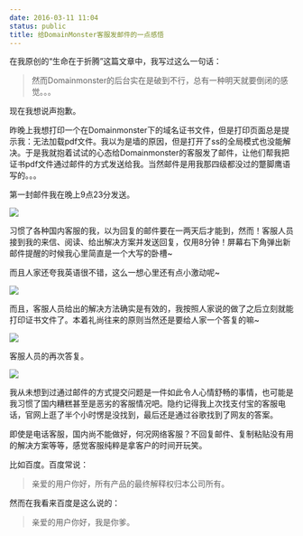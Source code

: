 ```yaml
---
date: 2016-03-11 11:04
status: public
title: 给DomainMonster客服发邮件的一点感悟
---
```


在我原创的“生命在于折腾”这篇文章中，我写过这么一句话：
>然而Domainmonster的后台实在是破到不行，总有一种明天就要倒闭的感觉。。。

现在我想说声抱歉。

昨晚上我想打印一个在Domainmonster下的域名证书文件，但是打印页面总是提示我：无法加载pdf文件。我以为是墙的原因，但是打开了ss的全局模式也没能解决。于是我就抱着试试的心态给Domainmonster的客服发了邮件，让他们帮我把证书pdf文件通过邮件的方式发送给我。当然邮件是用我那四级都没过的蹩脚鹰语写的。。。

第一封邮件我在晚上9点23分发送。

![](~/email1.png)


习惯了各种国内客服的我，以为回复的邮件要在一两天后才能到，然而！客服人员接到我的来信、阅读、给出解决方案并发送回复，仅用8分钟！屏幕右下角弹出新邮件提醒的时候我心里简直是一个大写的卧槽~

而且人家还夸我英语很不错，这么一想心里还有点小激动呢~

![](~/email2.png)

而且，客服人员给出的解决方法确实是有效的，我按照人家说的做了之后立刻就能打印证书文件了。本着礼尚往来的原则当然还是要给人家一个答复的嘛~

![](~/email3.png)

客服人员的再次答复。

![](~/email4.png)

我从未想到过通过邮件的方式提交问题是一件如此令人心情舒畅的事情，也可能是我习惯了国内糟糕甚至是恶劣的客服情况吧。隐约记得我上次找支付宝的客服电话，官网上逛了半个小时愣是没找到，最后还是通过谷歌找到了网友的答案。

即使是电话客服，国内尚不能做好，何况网络客服？不回复邮件、复制粘贴没有用的解决方案等等，感觉客服纯粹是拿客户的时间开玩笑。

比如百度。百度常说：
>亲爱的用户你好，所有产品的最终解释权归本公司所有。

然而在我看来百度是这么说的：
>亲爱的用户你好，我是你爹。